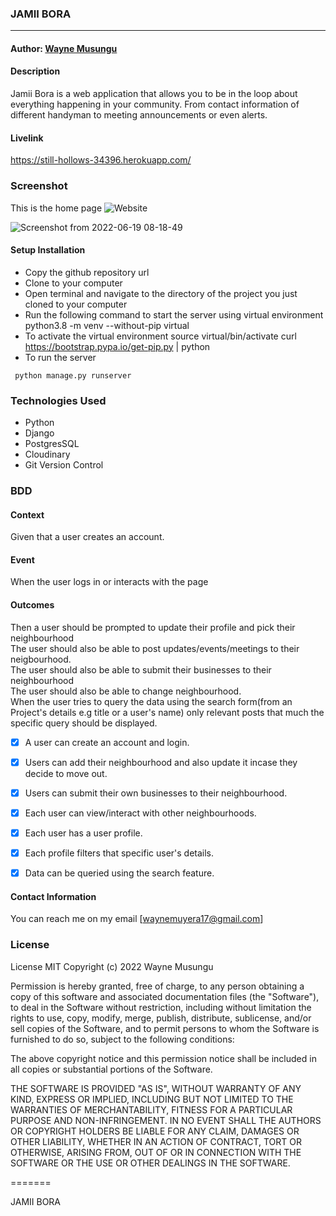 ### **JAMII BORA**

****


#### Author: [Wayne Musungu](https://github.com/WayneMusungu)

#### **Description**
Jamii Bora is a web application that allows you to be in the loop about everything happening in your community. From contact information of different handyman to meeting announcements or even alerts.

#### Livelink
https://still-hollows-34396.herokuapp.com/

### Screenshot
This is the home page
![Website](home.png)

![Screenshot from 2022-06-19 08-18-49](https://user-images.githubusercontent.com/100118426/174565282-1ea45eb3-ed06-4e5f-ae1c-667031b7faeb.png)





#### Setup Installation
* Copy the github repository url
* Clone to your computer
* Open terminal and navigate to the directory of the project you just cloned to your computer
* Run the following command to start the server using virtual environment
python3.8 -m venv --without-pip virtual
* To activate the virtual environment
source virtual/bin/activate
curl https://bootstrap.pypa.io/get-pip.py | python
* To run the server

``` python manage.py runserver```

### Technologies Used



* Python
* Django
* PostgresSQL
* Cloudinary
* Git Version Control

### BDD
 #### Context
  Given that a user creates an account.
 #### Event
  When the user logs in or interacts with the page
#### Outcomes
  Then a user should be prompted to update their profile and pick their neighbourhood\
  The user should also be able to post updates/events/meetings to their neigbourhood.\
  The user should also be able to submit their businesses to their neighbourhood\
  The user should also be able to change neighbourhood.\
  When the user tries to query the data using the search form(from an Project's details e.g title or a user's name) only relevant posts that much the specific query should be displayed.

* [x] A user can create an account and login.
* [x] Users can add their neighbourhood and also update it incase they decide to move out.
* [x] Users can submit their own businesses to their neighbourhood.
* [x] Each user can view/interact with other neighbourhoods.
* [x] Each user has a user profile.
* [x] Each profile filters that specific user's details.
* [x] Data can be queried using the search feature.


#### Contact Information

You can reach me on my email [waynemuyera17@gmail.com]



### License

License
MIT Copyright (c) 2022 Wayne Musungu

Permission is hereby granted, free of charge, to any person obtaining a copy of this software and associated documentation files (the "Software"), to deal in the Software without restriction, including without limitation the rights to use, copy, modify, merge, publish, distribute, sublicense, and/or sell copies of the Software, and to permit persons to whom the Software is furnished to do so, subject to the following conditions:

The above copyright notice and this permission notice shall be included in all copies or substantial portions of the Software.

THE SOFTWARE IS PROVIDED "AS IS", WITHOUT WARRANTY OF ANY KIND, EXPRESS OR IMPLIED, INCLUDING BUT NOT LIMITED TO THE WARRANTIES OF MERCHANTABILITY, FITNESS FOR A PARTICULAR PURPOSE AND NON-INFRINGEMENT. IN NO EVENT SHALL THE AUTHORS OR COPYRIGHT HOLDERS BE LIABLE FOR ANY CLAIM, DAMAGES OR OTHER LIABILITY, WHETHER IN AN ACTION OF CONTRACT, TORT OR OTHERWISE, ARISING FROM, OUT OF OR IN CONNECTION WITH THE SOFTWARE OR THE USE OR OTHER DEALINGS IN THE SOFTWARE.

=======

JAMII BORA
